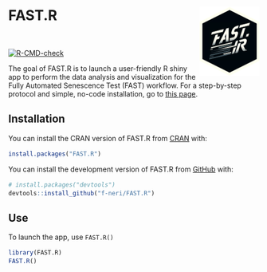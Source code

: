 
<!-- README.md is generated from README.Rmd. Please edit that file -->

# FAST.R <a href="https://f-neri.github.io/FAST.R/"><img src="man/figures/logo.png" align="right" height="138" alt="FAST.R website" /></a>

<br>

<!-- badges: start -->

[![R-CMD-check](https://github.com/f-neri/FAST.R/actions/workflows/R-CMD-check.yaml/badge.svg)](https://github.com/f-neri/FAST.R/actions/workflows/R-CMD-check.yaml)
<!-- badges: end -->

The goal of FAST.R is to launch a user-friendly R shiny app to perform
the data analysis and visualization for the Fully Automated Senescence
Test (FAST) workflow. For a step-by-step protocol and simple, no-code
installation, go to [this page](https://gerencserlab.github.io/FAST/).

## Installation

You can install the CRAN version of FAST.R from
[CRAN](https://cran.r-project.org/) with:

``` r
install.packages("FAST.R")
```

You can install the development version of FAST.R from
[GitHub](https://github.com/) with:

``` r
# install.packages("devtools")
devtools::install_github("f-neri/FAST.R")
```

## Use

To launch the app, use `FAST.R()`

``` r
library(FAST.R)
FAST.R()
```
